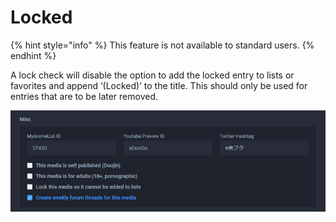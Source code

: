 # Locked

{% hint style="info" %}
This feature is not available to standard users.
{% endhint %}

A lock check will disable the option to add the locked entry to lists or favorites and append ‘\(Locked\)’ to the title. This should only be used for entries that are to be later removed.

![The misc section for the &apos;Ao Buta&apos; anime](../../../.gitbook/assets/misc_panel%20%281%29.png)

